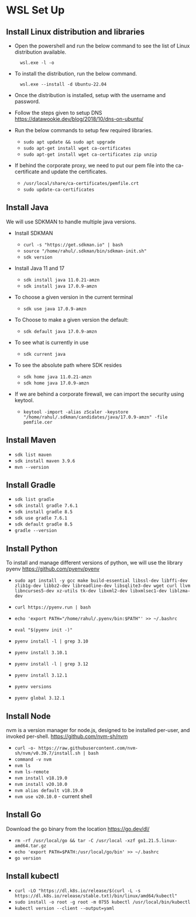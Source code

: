 # WSL Set Up

## Install Linux distribution and libraries

- Open the powershell and run the below command to see the list of Linux distribution available.

        wsl.exe -l -o

- To install the distribution, run the below command.

        wsl.exe --install -d Ubuntu-22.04

- Once the distribution is installed, setup with the username and password.
- Follow the steps given to setup DNS https://datawookie.dev/blog/2018/10/dns-on-ubuntu/

- Run the below commands to setup few required libraries.

    -   ```sudo apt update && sudo apt upgrade```
    -   ```sudo apt-get install wget ca-certificates```
    -   ```sudo apt-get install wget ca-certificates zip unzip```

- If behind the corporate proxy, we need to put our pem file into the ca-certificate and update the certificates.

    -   ```/usr/local/share/ca-certificates/pemfile.crt```
    -   ```sudo update-ca-certificates```

## Install Java

We will use SDKMAN to handle multiple java versions.

- Install SDKMAN

    - ```curl -s "https://get.sdkman.io" | bash```
    - ```source "/home/rahul/.sdkman/bin/sdkman-init.sh"```
    - ```sdk version```

- Install Java 11 and 17

    - ```sdk install java 11.0.21-amzn``` 
    - ```sdk install java 17.0.9-amzn```

- To choose a given version in the current terminal

    - ```sdk use java 17.0.9-amzn```

- To Choose to make a given version the default:

    - ```sdk default java 17.0.9-amzn```
    
- To see what is currently in use

    - ```sdk current java```

- To see the absolute path where SDK resides

    - ```sdk home java 11.0.21-amzn```
    - ```sdk home java 17.0.9-amzn```

- If we are behind a corporate firewall, we can import the security using keytool.

   - ```keytool -import -alias zScaler -keystore  "/home/rahul/.sdkman/candidates/java/17.0.9-amzn" -file pemfile.cer```
    

## Install Maven

- ```sdk list maven```
- ```sdk install maven 3.9.6``` 
- ```mvn --version```

## Install Gradle

- ```sdk list gradle```
- ```sdk install gradle 7.6.1```
- ```sdk install gradle 8.5```
- ```sdk use gradle 7.6.1```
- ```sdk default gradle 8.5```
- ```gradle --version```

## Install Python

To install and manage different versions of python, we will use the library pyenv https://github.com/pyenv/pyenv

- ```sudo apt install -y gcc make build-essential libssl-dev libffi-dev zlib1g-dev libbz2-dev libreadline-dev libsqlite3-dev wget curl llvm libncurses5-dev xz-utils tk-dev libxml2-dev libxmlsec1-dev liblzma-dev```

- ```curl https://pyenv.run | bash```
- ```echo 'export PATH="/home/rahul/.pyenv/bin:$PATH"' >> ~/.bashrc```
- ```eval "$(pyenv init -)"```
- ```pyenv install -l | grep 3.10```
- ```pyenv install 3.10.1```
- ```pyenv install -l | grep 3.12```
- ```pyenv install 3.12.1```
- ```pyenv versions```
- ```pyenv global 3.12.1```

## Install Node

nvm is a version manager for node.js, designed to be installed per-user, and invoked per-shell. https://github.com/nvm-sh/nvm

- ```curl -o- https://raw.githubusercontent.com/nvm-sh/nvm/v0.39.7/install.sh | bash```
- ```command -v nvm```
- ```nvm ls```
- ```nvm ls-remote```
- ```nvm install v18.19.0```
- ```nvm install v20.10.0```
- ```nvm alias default v18.19.0```
- ```nvm use v20.10.0``` - current shell

## Install Go

Download the go binary from the location https://go.dev/dl/

- ```rm -rf /usr/local/go && tar -C /usr/local -xzf go1.21.5.linux-amd64.tar.gz```
- ```echo 'export PATH=$PATH:/usr/local/go/bin' >> ~/.bashrc```
- ```go version```

## Install kubectl

- ```curl -LO "https://dl.k8s.io/release/$(curl -L -s https://dl.k8s.io/release/stable.txt)/bin/linux/amd64/kubectl"```
- ```sudo install -o root -g root -m 0755 kubectl /usr/local/bin/kubectl```
- ```kubectl version --client --output=yaml```
